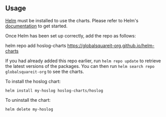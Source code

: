 ## Usage

[Helm](https://helm.sh) must be installed to use the charts.  Please refer to
Helm's [documentation](https://helm.sh/docs) to get started.

Once Helm has been set up correctly, add the repo as follows:

  helm repo add hoslog-charts https://globalsquareit-org.github.io/helm-charts

If you had already added this repo earlier, run `helm repo update` to retrieve
the latest versions of the packages.  You can then run `helm search repo
globalsquareit-org` to see the charts.

To install the hoslog chart:

    helm install my-hoslog hoslog-charts/hoslog

To uninstall the chart:

    helm delete my-hoslog